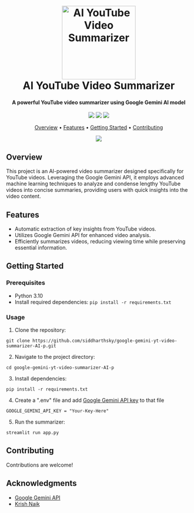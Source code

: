 <h1 align="center">
  <br>
  <a href="https://github.com/siddharthsky/google-gemini-yt-video-summarizer-AI-p"><img src="https://i.imgur.com/Jk1wxO3.png" alt="AI YouTube Video Summarizer" width="200"></a>
  <br>
  AI YouTube Video Summarizer
  <br>
</h1>

<h4 align="center">A powerful YouTube video summarizer using Google Gemini AI model</h4>

<p align="center">
  <a href="https://github.com/siddharthsky/google-gemini-yt-video-summarizer-AI-p/issues"><img src="https://img.shields.io/github/issues/siddharthsky/google-gemini-yt-video-summarizer-AI-p"></a>
  <a href="https://github.com/siddharthsky/google-gemini-yt-video-summarizer-AI-p/stargazers"><img src="https://img.shields.io/github/stars/siddharthsky/google-gemini-yt-video-summarizer-AI-p"></a>

  <a href="https://github.com/siddharthsky/google-gemini-yt-video-summarizer-AI-p/blob/main/LICENSE">
    <img src="https://img.shields.io/badge/License-MIT-blue.svg">
  </a>
</p>

<p align="center">
  <a href="#overview">Overview</a> •
  <a href="#features">Features</a> •
  <a href="#getting-started">Getting Started</a> •
  <a href="#contributing">Contributing</a> 
</p>

<p align="center">
  <a href="https://github.com/siddharthsky/google-gemini-yt-video-summarizer-AI-p"><img src="https://raw.githubusercontent.com/siddharthsky/google-gemini-yt-video-summarizer-AI-p/main/research/demo2.gif" ></a>
</p>




## Overview

This project is an AI-powered video summarizer designed specifically for YouTube videos. Leveraging the Google Gemini API, it employs advanced machine learning techniques to analyze and condense lengthy YouTube videos into concise summaries, providing users with quick insights into the video content.

## Features

- Automatic extraction of key insights from YouTube videos.
- Utilizes Google Gemini API for enhanced video analysis.
- Efficiently summarizes videos, reducing viewing time while preserving essential information.

## Getting Started

### Prerequisites

- Python 3.10
- Install required dependencies: `pip install -r requirements.txt`

### Usage

1. Clone the repository:
```
git clone https://github.com/siddharthsky/google-gemini-yt-video-summarizer-AI-p.git
```
2. Navigate to the project directory:
```
cd google-gemini-yt-video-summarizer-AI-p
```
3. Install dependencies:
```
pip install -r requirements.txt
```
4. Create a ".env" file and add [Google Gemini API key](https://makersuite.google.com/app/apikey) to that file
```
GOOGLE_GEMINI_API_KEY = "Your-Key-Here"
```
5. Run the summarizer:
```
streamlit run app.py
```

## Contributing

Contributions are welcome! 

## Acknowledgments

- [Google Gemini API](https://ai.google.dev/) 
- [Krish Naik](https://www.youtube.com/user/krishnaik06) 
